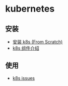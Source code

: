 # kubernetes

## 安装

- [安装 k8s (From Scratch)](./install-from-scratch.md)
- [k8s 组件介绍](./k8s-components.md)

## 使用

- [k8s issues](./issues/README.md)
